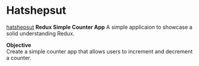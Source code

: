 # Hatshepsut
[hatshepsut](https://github.com/elwood777/ramessesII)
**Redux Simple Counter App**
A simple applicaion to showcase a solid understanding Redux.   

**Objective**   
Create a simple counter app that allows users to increment and decrement a counter.